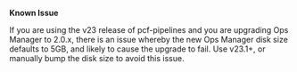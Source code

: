 **Known Issue**

If you are using the v23 release of pcf-pipelines and you are upgrading Ops Manager to 2.0.x, there is an issue whereby the new Ops Manager disk size defaults to 5GB, and likely to cause the upgrade to fail.  Use v23.1+, or manually bump the disk size to avoid this issue. 
